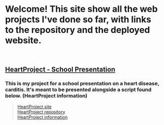 # Welcome! This site show all the web projects I've done so far, with links to the repository and the deployed website.

<br>

## <u>HeartProject - School Presentation</u> <br>
### This is my project for a school presentation on a heart disease, carditis. It's meant to be presented alongside a script found below. (HeartProject information)

> [HeartProject site](https://snowynx.github.io/HeartProject) <br>
> [HeartProject repository](https://github.com/Snowynx/HeartProject) <br>
> [HeartProject information](https://github.com/Snowynx/HeartProject/blob/master/INFORMATION.md)


